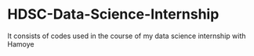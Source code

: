 # HDSC-Data-Science-Internship
It consists of codes used in the course of my data science internship with Hamoye
